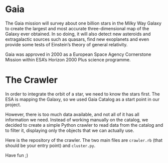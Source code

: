 # Gaia

The Gaia mission will survey about one billion stars in the Milky Way Galaxy to
create the largest and most accurate three-dimensional map of the Galaxy ever
obtained. In so doing, it will also detect new asteroids and extragalactic
sources such as quasars, find new exoplanets and even provide some tests of
Einstein’s theory of general relativity.

Gaia was approved in 2000 as a European Space Agency Cornerstone Mission within
ESA’s Horizon 2000 Plus science programme.

# The Crawler

In order to integrate the orbit of a star, we need to know the stars first. The
ESA is mapping the Galaxy, so we used Gaia Catalog as a start point in our
project.

However, there is too much data available, and not all of it has all information
we need. Instead of working manually on the catalog, we decided to create a
simple Python crawler to read data from the catalog and to filter it, displaying
only the objects that we can actually use.

Here is the repository of the crawler. The two main files are `crawler.rb` (that
should be your entry point) and `cluster.py`.

Have fun ;)
